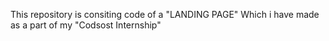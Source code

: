 This repository is consiting code of a "LANDING PAGE" Which i have made as a part of my "Codsost Internship"
